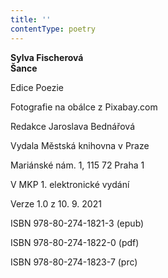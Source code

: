 ```yaml
---
title: ''
contentType: poetry
---
```


**Sylva Fischerová  
Šance**

  

Edice Poezie

  

Fotografie na obálce z Pixabay.com

  

Redakce Jaroslava Bednářová

  

Vydala Městská knihovna v Praze

  

Mariánské nám. 1, 115 72 Praha 1

  

V MKP 1. elektronické vydání

  

Verze 1.0 z 10. 9. 2021

  

ISBN 978-80-274-1821-3 (epub)

  

ISBN 978-80-274-1822-0 (pdf)

  

ISBN 978-80-274-1823-7 (prc)
